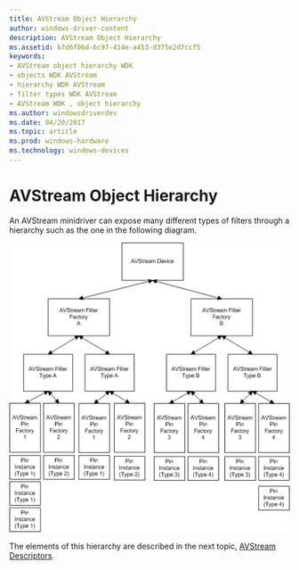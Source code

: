 ```yaml
---
title: AVStream Object Hierarchy
author: windows-driver-content
description: AVStream Object Hierarchy
ms.assetid: b7d6f06d-6c97-414e-a453-d375e2d7ccf5
keywords:
- AVStream object hierarchy WDK
- objects WDK AVStream
- hierarchy WDK AVStream
- filter types WDK AVStream
- AVStream WDK , object hierarchy
ms.author: windowsdriverdev
ms.date: 04/20/2017
ms.topic: article
ms.prod: windows-hardware
ms.technology: windows-devices
---
```


# AVStream Object Hierarchy





An AVStream minidriver can expose many different types of filters through a hierarchy such as the one in the following diagram.

![diagram illustrating the avstream object hierarchy](images/hierarchy.png)

The elements of this hierarchy are described in the next topic, [AVStream Descriptors](avstream-descriptors.md).

 

 




